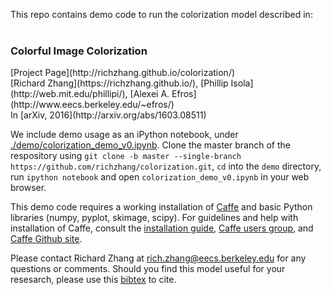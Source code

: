 This repo contains demo code to run the colorization model described in: <br><br>

<h3><b>Colorful Image Colorization</b></h3> [Project Page](http://richzhang.github.io/colorization/)<br>
[Richard Zhang](https://richzhang.github.io/), [Phillip Isola](http://web.mit.edu/phillipi/), [Alexei A. Efros](http://www.eecs.berkeley.edu/~efros/) <br>
In [arXiv, 2016](http://arxiv.org/abs/1603.08511) <br>

We include demo usage as an iPython notebook, under [./demo/colorization_demo_v0.ipynb](https://github.com/richzhang/colorization/blob/master/demo/colorization_demo_v0.ipynb). Clone the master branch of the respository using `git clone -b master --single-branch https://github.com/richzhang/colorization.git`, `cd` into the `demo` directory, run `ipython notebook` and open `colorization_demo_v0.ipynb` in your web browser.

This demo code requires a working installation of [Caffe](http://caffe.berkeleyvision.org/) and basic Python libraries (numpy, pyplot, skimage, scipy). For guidelines and help with installation of Caffe, consult the [installation guide](http://caffe.berkeleyvision.org/), [Caffe users group](https://groups.google.com/forum/#!forum/caffe-users), and [Caffe Github site](https://github.com/BVLC/caffe).

Please contact Richard Zhang at rich.zhang@eecs.berkeley.edu for any questions or comments. Should you find this model useful for your resesarch, please use this [bibtex](http://richzhang.github.io/index_files/bibtex_arxiv2016_colorization.txt) to cite.
